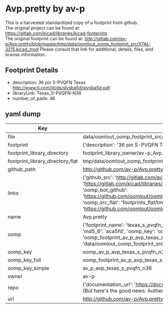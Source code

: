 # Avp.pretty by av-p  
This is a harvested standardized copy of a footprint from github.  
The original project can be found at:  
https://gitlab.com/kicad/libraries/kicad-footprints  
The original footprint can be found at:
http://gitlab.com/av-p/Avp.pretty/blob/master/tmp/data/oomlout_oomp_footprint_src/XTAL-3215.kicad_mod
Please consult that link for additional, details, files, and license information.  
## Footprint Details
* description: 36 pin S-PVQFN Texas http://www.ti.com/lit/ds/slvsba5d/slvsba5d.pdf  
* libraryLink: Texas_S-PVQFN-N36  
* number_of_pads: 46  
## yaml dump  
| Key | Value |  
| --- | --- |  
| file | data/oomlout_oomp_footprint_src/Avp.pretty/Texas_S-PVQFN-N36.kicad_mod |  
| footprint | {'description': '36 pin S-PVQFN Texas http://www.ti.com/lit/ds/slvsba5d/slvsba5d.pdf', 'libraryLink': 'Texas_S-PVQFN-N36', 'number_of_pads': 46} |  
| footprint_library_directory | footprint_library_owner/av-p_Avp.pretty |  
| footprint_library_directory_flat | tmp/data/oomlout_oomp_footprint_src/footprints_flat/av_p_avp_texas_s_pvqfn_n36/working |  
| github_path | http://github.com/av-p/Avp.pretty/blob/master/tmp/data/oomlout_oomp_footprint_src/Texas_S-PVQFN-N36.kicad_mod |  
| links | {'github_src': 'http://gitlab.com/av-p/Avp.pretty/blob/master/tmp/data/oomlout_oomp_footprint_src/XTAL-3215.kicad_mod', 'github_src_repo': 'https://gitlab.com/kicad/libraries/kicad-footprints', 'oomp_bot': 'tmp/data/oomlout_oomp_footprint_src/footprints/av_p_avp_texas_s_pvqfn_n36/working', 'oomp_bot_github': 'https://github.com/oomlout/oomlout_oomp_footprint_bot/tree/main/tmp/data/oomlout_oomp_footprint_src/footprints/av_p_avp_texas_s_pvqfn_n36/working', 'oomp_src_flat': 'footprints_flat/tmp/data/oomlout_oomp_footprint_src/footprints_flat/av_p_avp_texas_s_pvqfn_n36/working', 'oomp_src_flat_github': 'https://github.com/oomlout/oomlout_oomp_footprint_src/tree/main/tmp/data/oomlout_oomp_footprint_src/footprints_flat/av_p_avp_texas_s_pvqfn_n36/working'} |  
| name | Avp.pretty |  
| oomp | {'footprint_name': 'texas_s_pvqfn_n36', 'library_name': 'avp', 'md5': 'aca5fdcb6f135a21c6c39f267518917c', 'md5_10': 'aca5fdcb6f', 'md5_5': 'aca5f', 'md5_6': 'aca5fd', 'oomp_key': 'oomp_av_p_avp_texas_s_pvqfn_n36', 'oomp_key_extra': 'oomp_footprint_av_p_avp_texas_s_pvqfn_n36', 'oomp_key_full': 'oomp_footprint_av_p_avp_texas_s_pvqfn_n36_aca5fd', 'oomp_key_simple': 'av_p_avp_texas_s_pvqfn_n36', 'original_filename': 'data/oomlout_oomp_footprint_src/Avp.pretty/Texas_S-PVQFN-N36.kicad_mod', 'owner_name': 'av_p'} |  
| oomp_key | oomp_av_p_avp_texas_s_pvqfn_n36 |  
| oomp_key_full | oomp_footprint_av_p_avp_texas_s_pvqfn_n36 |  
| oomp_key_simple | av_p_avp_texas_s_pvqfn_n36 |  
| owner | av-p |  
| repo | {'documentation_url': 'https://docs.github.com/rest/overview/resources-in-the-rest-api#rate-limiting', 'message': "API rate limit exceeded for 84.66.142.224. (But here's the good news: Authenticated requests get a higher rate limit. Check out the documentation for more details.)"} |  
| url | http://github.com/av-p/Avp.pretty |  

